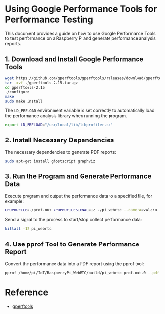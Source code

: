 # Using Google Performance Tools for Performance Testing

This document provides a guide on how to use Google Performance Tools to test performance on a Raspberry Pi and generate performance analysis reports.

## 1. Download and Install Google Performance Tools

```sh
wget https://github.com/gperftools/gperftools/releases/download/gperftools-2.15/gperftools-2.15.tar.gz
tar -xvf ./gperftools-2.15.tar.gz
cd gperftools-2.15
./configure
make
sudo make install
```

The `LD_PRELOAD` environment variable is set correctly to automatically load the performance analysis library when running the program.
```bash
export LD_PRELOAD="/usr/local/lib/libprofiler.so"
```

## 2. Install Necessary Dependencies

The necessary dependencies to generate PDF reports:

```bash
sudo apt-get install ghostscript graphviz
```

## 3. Run the Program and Generate Performance Data
Execute program and output the performance data to a specified file, for example:
```bash
CPUPROFILE=./prof.out CPUPROFILESIGNAL=12 ./pi_webrtc --camera=v4l2:0 --fps=30 --width=1280 --height=960 --v4l2_format=h264 --hw_accel --uid=home-pi-3b
```

Send a signal to the process to start/stop collect performance data:

```bash
killall -12 pi_webrtc
```

## 4. Use pprof Tool to Generate Performance Report
Convert the performance data into a PDF report using the pprof tool:

```bash
pprof /home/pi/IoT/RaspberryPi_WebRTC/build/pi_webrtc prof.out.0 --pdf > prof_0.pdf
```

# Reference
* [gperftools](https://github.com/gperftools/gperftools)
